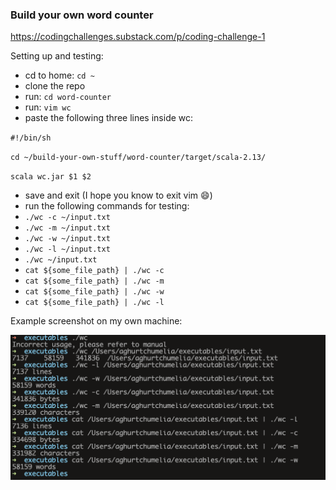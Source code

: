 ### Build your own word counter

https://codingchallenges.substack.com/p/coding-challenge-1

Setting up and testing:
 
 - cd to home: `cd ~`
 - clone the repo
 - run: `cd word-counter`
 - run: `vim wc`
 - paste the following three lines inside wc:

`#!/bin/sh`

`cd ~/build-your-own-stuff/word-counter/target/scala-2.13/`

`scala wc.jar $1 $2`
 - save and exit (I  hope you know to exit vim :smile:)
 - run the following commands for testing:
 - `./wc -c ~/input.txt`
 - `./wc -m ~/input.txt`
 - `./wc -w ~/input.txt`
 - `./wc -l ~/input.txt`
 - `./wc ~/input.txt`
 - `cat ${some_file_path} | ./wc -c`
 - `cat ${some_file_path} | ./wc -m`
 - `cat ${some_file_path} | ./wc -w`
 - `cat ${some_file_path} | ./wc -l`

Example screenshot on my own machine:

![My Image](example.png)
